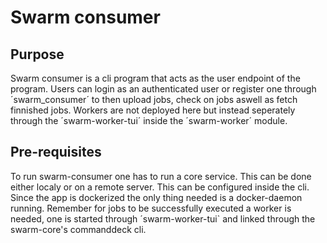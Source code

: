 # Swarm consumer

## Purpose

Swarm consumer is a cli program that acts as the user endpoint of the program.
Users can login as an authenticated user or register one through ´swarm_consumer´ to then upload jobs,
check on jobs aswell as fetch finnished jobs. Workers are not deployed here but instead seperately through the
´swarm-worker-tui´ inside the ´swarm-worker´ module.

## Pre-requisites

To run swarm-consumer one has to run a core service. This can be done either localy or on a remote server.
This can be configured inside the cli. Since the app is dockerized the only thing needed is a docker-daemon running.
Remember for jobs to be successfully executed a worker is needed, one is started through ´swarm-worker-tui` and
linked through the swarm-core's commanddeck cli.
